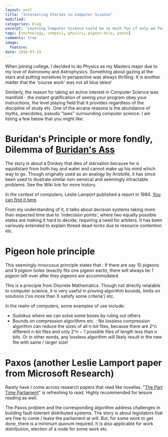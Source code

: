 ```yaml
---
layout: post
title: "Interesting Stories in Computer Science"
modified:
categories: blog
excerpt: "Learning Computer Science could be so much fun if only we focused on the stories.."
tags: [technology, compsci, physics, pigeon-hole, paxos]
comments: true
image:
  feature:
date: 2016-07-19
---
```

When joining college, I decided to do Physics as my Masters major due to my love of Astronomy and Astrophysics. Something about gazing at
the stars and putting ourselves in perspective was always thrilling. It is another matter that the 'course work' was not all blue skies!

Similarly, the reason for taking an active interest in Computer Science was manifold - the instant gratification of seeing your program
obey your instructions, the level playing field that it provides regardless of the discipline of study etc. One of the arcane reasons
is the abundance of myths, anecdotes, pseudo "laws" surrounding computer science. I am listing a few below that you might like:

# Buridan's Principle or more fondly, Dilemma of [Buridan's Ass](https://en.wikipedia.org/wiki/Buridan%27s_ass)
The story is about a Donkey that dies of starvation because he is equidistant from both hay and water and cannot make up his mind which
way to go. Though originally used as an analogy by Aristotle, it has since been used to illustrate similar non-sensical and seemingly
intractable problems. See the Wiki link for more history.

In the context of computers, Leslie Lamport published a report in 1984. [You can find it here](http://research.microsoft.com/en-us/um/people/lamport/pubs/buridan.pdf).

From my understanding of it, it talks about decision systems taking more than expected time due to 'indecision points', where two equally
possible states are making it hard to decide, requiring a need for arbiters.
It has been variously extended to explain thread dead-locks due to resource contention etc.

# Pigeon hole principle
This seemingly innocuous principle states that : If there are say 10 pigeons and 9 pigeon holes (exactly fits one pigeon each), there will always be 1 pigeon left-over after they pigeons are accommodated.

This is a principle from Discrete Mathematics. Though not directly relatable to computer science, it is very useful
in proving algorithm bounds, limits on solutions ('no more than X satisfy some criteria') etc.

In the realm of computers, some examples of use include:
* Sudokus where we can solve some boxes by ruling out others
* Bounds on compression algorithms etc. : No lossless compression algorithm can reduce the sizes of all n-bit files, because there are 2^n different n-bit files and only 2^n − 1 possible files of length less than n bits. Or in other words, any lossless algorithm will likely result in the new file with same / larger size!

# Paxos (another Leslie Lamport paper from Microsoft Research)

Rarely have I come across research papers that read like novellas. "[The Part Time Parliament](http://research.microsoft.com/en-us/um/people/lamport/pubs/lamport-paxos.pdf)" is refreshing to read.
Highly recommended for leisure reading as well.

The Paxos problem and the corresponding algorithm address challenges in building fault-tolerant distributed systems. The story is about legislators that are free to come / leave the parliament at will. But, for some work to get done, there is a minimum quorum required. It is also applicable for work distribution, election of a node for some work etc.
